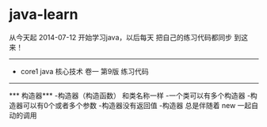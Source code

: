 java-learn
==========

从今天起 2014-07-12 开始学习java，以后每天 把自己的练习代码都同步 到这来！

---
- core1 java 核心技术 卷一  第9版  练习代码

---
*** 构造器***
-构造器（构造函数） 和类名称一样 
-一个类可以有多个构造器
-构造器可以有0个或者多个参数 
-构造器没有返回值 
-构造器 总是伴随着 new 一起自动的调用
